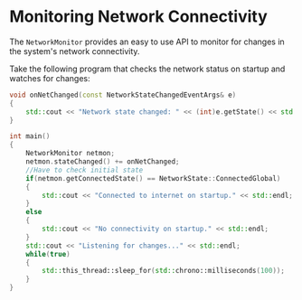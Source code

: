 # Monitoring Network Connectivity
The `NetworkMonitor` provides an easy to use API to monitor for changes in the system's network connectivity.

Take the following program that checks the network status on startup and watches for changes:
```cpp
void onNetChanged(const NetworkStateChangedEventArgs& e)
{
    std::cout << "Network state changed: " << (int)e.getState() << std::endl;
}

int main()
{
    NetworkMonitor netmon;
    netmon.stateChanged() += onNetChanged;
    //Have to check initial state
    if(netmon.getConnectedState() == NetworkState::ConnectedGlobal)
    {
        std::cout << "Connected to internet on startup." << std::endl;
    }
    else
    {
        std::cout << "No connectivity on startup." << std::endl;
    }
    std::cout << "Listening for changes..." << std::endl;
    while(true)
    {
        std::this_thread::sleep_for(std::chrono::milliseconds(100));
    }
}
```